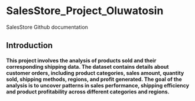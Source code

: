 # SalesStore_Project_Oluwatosin
SalesStore Github documentation
## Introduction
#### This project involves the analysis of products sold and their corresponding shipping data. The dataset contains details about customer orders, including product categories, sales amount, quantity sold, shipping methods, regions, and profit generated. The goal of the analysis is to uncover patterns in sales performance, shipping efficiency and product profitability across different categories and regions.
